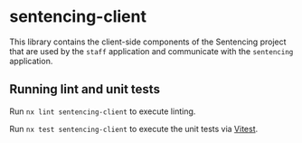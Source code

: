 # sentencing-client

This library contains the client-side components of the Sentencing project that are used by the `staff` application and communicate with the `sentencing` application.

## Running lint and unit tests

Run `nx lint sentencing-client` to execute linting.

Run `nx test sentencing-client` to execute the unit tests via [Vitest](https://vitest.dev/).
